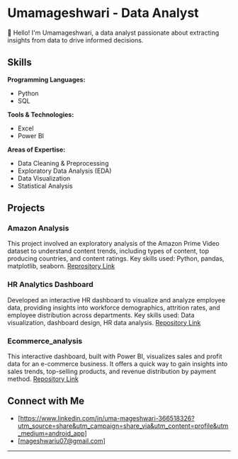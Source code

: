 # Umamageshwari - Data Analyst 

👋 Hello! I'm Umamageshwari, a data analyst passionate about extracting insights from data to drive informed decisions.

## Skills

**Programming Languages:**
- Python
- SQL

**Tools & Technologies:**
- Excel
- Power BI

**Areas of Expertise:**
- Data Cleaning & Preprocessing
- Exploratory Data Analysis (EDA)
- Data Visualization
- Statistical Analysis


## Projects
### Amazon Analysis
This project involved an exploratory analysis of the Amazon Prime Video dataset to understand content trends, including types of content, top producing countries, and content ratings. Key skills used: Python, pandas, matplotlib, seaborn.
[Reprository Link](https://github.com/mageshwari26/amazon-prime-analysis) 
### HR Analytics Dashboard
Developed an interactive HR dashboard to visualize and analyze employee data, providing insights into workforce demographics, attrition rates, and employee distribution across departments. Key skills used: Data visualization, dashboard design, HR data analysis.
[Repository Link](https://github.com/mageshwari26/HR-ANALYTICS_DASHBOARD)
### Ecommerce_analysis
This interactive dashboard, built with Power BI, visualizes sales and profit data for an e-commerce business. It offers a quick way to gain insights into sales trends, top-selling products, and revenue distribution by payment method.
[Repository Link](https://github.com/mageshwari26/ecommerce_analysis)


## Connect with Me

* [https://www.linkedin.com/in/uma-mageshwari-366518326?utm_source=share&utm_campaign=share_via&utm_content=profile&utm_medium=android_app]
* [mageshwariu07@gmail.com]


---

